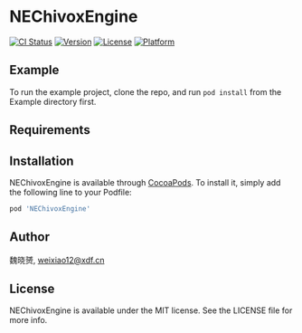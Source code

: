 # NEChivoxEngine

[![CI Status](https://img.shields.io/travis/魏晓赟/NEChivoxEngine.svg?style=flat)](https://travis-ci.org/魏晓赟/NEChivoxEngine)
[![Version](https://img.shields.io/cocoapods/v/NEChivoxEngine.svg?style=flat)](https://cocoapods.org/pods/NEChivoxEngine)
[![License](https://img.shields.io/cocoapods/l/NEChivoxEngine.svg?style=flat)](https://cocoapods.org/pods/NEChivoxEngine)
[![Platform](https://img.shields.io/cocoapods/p/NEChivoxEngine.svg?style=flat)](https://cocoapods.org/pods/NEChivoxEngine)

## Example

To run the example project, clone the repo, and run `pod install` from the Example directory first.

## Requirements

## Installation

NEChivoxEngine is available through [CocoaPods](https://cocoapods.org). To install
it, simply add the following line to your Podfile:

```ruby
pod 'NEChivoxEngine'
```

## Author

魏晓赟, weixiao12@xdf.cn

## License

NEChivoxEngine is available under the MIT license. See the LICENSE file for more info.
